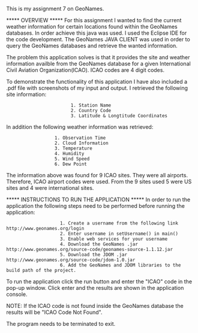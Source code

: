 This is my assignment 7 on GeoNames.

***** OVERVIEW *****
For this assignment I wanted to find the current weather information for certain locations found within the GeoNames databases. In order achieve this java was used. I used the Eclipse IDE for the code development. The GeoNames JAVA CLIENT was used in order to query the GeoNames databases and retrieve the wanted information.

The problem this application solves is that it provides the site and weather information availble from the GeoNames database for a given International Civil Aviation Organization(ICAO). ICAO codes are 4 digit codes. 

To demonstrate the functionality of this application I have also included a .pdf file with screenshots of my input and output. I retrieved the following site information:

                            1. Station Name
                            2. Country Code
                            3. Latitude & Longtitude Coordinates

In addition the following weather information was retrieved:
 
                      1. Observation Time
                      2. Cloud Information
                      3. Temperature
                      4. Humidity
                      5. Wind Speed
                      6. Dew Point
                            
The information above was found for 9 ICAO sites. They were all airports. Therefore, ICAO airport codes were used. From the 9 sites used 5 were US sites and 4 were international sites.

***** INSTRUCTIONS TO RUN THE APPLICATION *****
In order to run the application the following steps need to be performed before running the application:

                        1. Create a username from the following link http://www.geonames.org/login
                        2. Enter username in setUsername() in main()
                        3. Enable web services for your username
                        4. Download the GeoNames .jar http://www.geonames.org/source-code/geonames-source-1.1.12.jar
                        5. Download the JDOM .jar http://www.geonames.org/source-code/jdom-1.0.jar
                        6. Add the GeoNames and JDOM libraries to the build path of the project.
                  
To run the application click the run button and enter the "ICAO" code in the pop-up window. Click enter and the results are shown in the application console. 

NOTE: If the ICAO code is not found inside the GeoNames database the results will be "ICAO Code Not Found".

The program needs to be terminated to exit.
